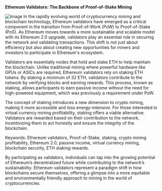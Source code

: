 **Ethereum Validators: The Backbone of Proof-of-Stake Mining**


![Image](https://github.com/user-attachments/assets/31692037-0104-4703-abd1-696b6a7dd41b)
In the rapidly evolving world of cryptocurrency mining and blockchain technology, Ethereum validators have emerged as a critical component in the transition from Proof-of-Work (PoW) to Proof-of-Stake (PoS). As Ethereum moves towards a more sustainable and scalable model with its Ethereum 2.0 upgrade, validators play an essential role in securing the network and validating transactions. This shift is not just about efficiency but also about creating new opportunities for miners and investors to participate in Ethereum's ecosystem.

Validators are essentially nodes that hold and stake ETH to help maintain the blockchain. Unlike traditional mining where powerful hardware like GPUs or ASICs are required, Ethereum validators rely on staking ETH tokens. By staking a minimum of 32 ETH, validators contribute to the network by verifying blocks and earning rewards. This process, known as staking, allows participants to earn passive income without the need for high-powered equipment, which was previously a requirement under PoW.

The concept of staking introduces a new dimension to crypto mining, making it more accessible and less energy-intensive. For those interested in virtual currency mining profitability, staking offers a viable alternative. Validators are rewarded based on their contribution to the network, incentivizing them to act honestly and ensure the integrity of the blockchain. 

Keywords: Ethereum validators, Proof-of-Stake, staking, crypto mining profitability, Ethereum 2.0, passive income, virtual currency mining, blockchain security, ETH staking rewards. 

By participating as validators, individuals can tap into the growing potential of Ethereum’s decentralized future while contributing to the network’s sustainability. Ethereum validators represent a paradigm shift in how blockchains secure themselves, offering a glimpse into a more equitable and environmentally friendly approach to mining in the world of cryptocurrencies.